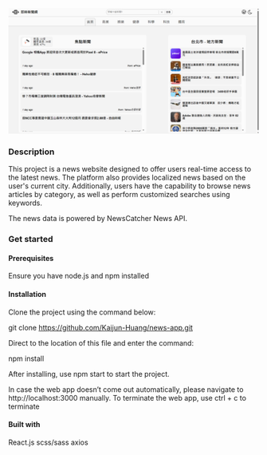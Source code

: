 ![project screenshot](src/assets/projectScreenshot.png)

### Description

This project is a news website designed to offer users real-time access to the latest news. The platform also provides localized news based on the user's current city. Additionally, users have the capability to browse news articles by category, as well as perform customized searches using keywords.

The news data is powered by NewsCatcher News API.

### Get started

#### Prerequisites

Ensure you have node.js and npm installed

#### Installation

Clone the project using the command below:

git clone https://github.com/Kaijun-Huang/news-app.git

Direct to the location of this file and enter the command:

npm install

After installing, use npm start to start the project.

In case the web app doesn’t come out automatically, please navigate to http://localhost:3000 manually.
To terminate the web app, use ctrl + c to terminate

#### Built with

React.js
scss/sass
axios
